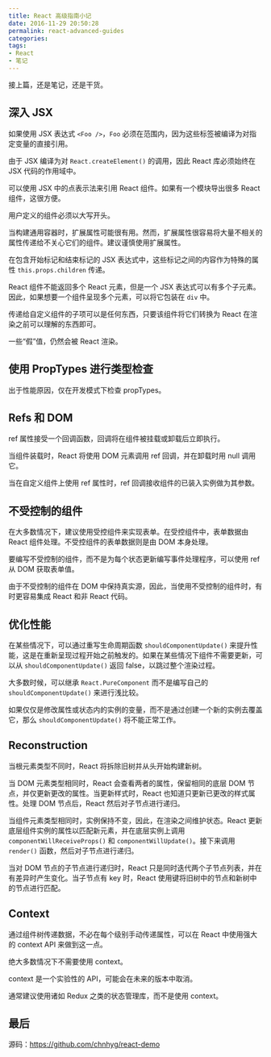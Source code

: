 ```yaml
---
title: React 高级指南小记
date: 2016-11-29 20:50:28
permalink: react-advanced-guides
categories:
tags:
- React
- 笔记
---
```


接上篇，还是笔记，还是干货。

<!-- more -->

## 深入 JSX

如果使用 JSX 表达式 `<Foo />`，`Foo` 必须在范围内，因为这些标签被编译为对指定变量的直接引用。

由于 JSX 编译为对 `React.createElement()` 的调用，因此 React 库必须始终在 JSX 代码的作用域中。

可以使用 JSX 中的点表示法来引用 React 组件。如果有一个模块导出很多 React 组件，这很方便。

用户定义的组件必须以大写开头。

当构建通用容器时，扩展属性可能很有用。然而，扩展属性很容易将大量不相关的属性传递给不关心它们的组件。建议谨慎使用扩展属性。

在包含开始标记和结束标记的 JSX 表达式中，这些标记之间的内容作为特殊的属性 `this.props.children` 传递。

React 组件不能返回多个 React 元素，但是一个 JSX 表达式可以有多个子元素。因此，如果想要一个组件呈现多个元素，可以将它包装在 `div` 中。

传递给自定义组件的子项可以是任何东西，只要该组件将它们转换为 React 在渲染之前可以理解的东西即可。

一些“假”值，仍然会被 React 渲染。

## 使用 PropTypes 进行类型检查

出于性能原因，仅在开发模式下检查 propTypes。

## Refs 和 DOM

ref 属性接受一个回调函数，回调将在组件被挂载或卸载后立即执行。

当组件装载时，React 将使用 DOM 元素调用 ref 回调，并在卸载时用 null 调用它。

当在自定义组件上使用 ref 属性时，ref 回调接收组件的已装入实例做为其参数。

## 不受控制的组件

在大多数情况下，建议使用受控组件来实现表单。在受控组件中，表单数据由 React 组件处理。不受控组件的表单数据则是由 DOM 本身处理。

要编写不受控制的组件，而不是为每个状态更新编写事件处理程序，可以使用 ref 从 DOM 获取表单值。

由于不受控制的组件在 DOM 中保持真实源，因此，当使用不受控制的组件时，有时更容易集成 React 和非 React 代码。

## 优化性能

在某些情况下，可以通过重写生命周期函数 `shouldComponentUpdate()` 来提升性能，这是在重新呈现过程开始之前触发的。如果在某些情况下组件不需要更新，可以从 `shouldComponentUpdate()` 返回 false，以跳过整个渲染过程。

大多数时候，可以继承 `React.PureComponent` 而不是编写自己的 `shouldComponentUpdate()` 来进行浅比较。

如果仅仅是修改属性或状态内的实例的变量，而不是通过创建一个新的实例去覆盖它，那么 `shouldComponentUpdate()` 将不能正常工作。

## Reconstruction

当根元素类型不同时，React 将拆除旧树并从头开始构建新树。

当 DOM 元素类型相同时，React 会查看两者的属性，保留相同的底层 DOM 节点，并仅更新更改的属性。当更新样式时，React 也知道只更新已更改的样式属性。处理 DOM 节点后，React 然后对子节点进行递归。

当组件元素类型相同时，实例保持不变，因此，在渲染之间维护状态。React 更新底层组件实例的属性以匹配新元素，并在底层实例上调用 `componentWillReceiveProps()` 和 `componentWillUpdate()`。接下来调用 `render()` 函数，然后对子节点进行递归。

当对 DOM 节点的子节点进行递归时，React 只是同时迭代两个子节点列表，并在有差异时产生变化。当子节点有 key 时，React 使用键将旧树中的节点和新树中的节点进行匹配。

## Context

通过组件树传递数据，不必在每个级别手动传递属性，可以在 React 中使用强大的 context API 来做到这一点。

绝大多数情况下不需要使用 context。

context 是一个实验性的 API，可能会在未来的版本中取消。

通常建议使用诸如 Redux 之类的状态管理库，而不是使用 context。

## 最后

源码：https://github.com/chnhyg/react-demo
